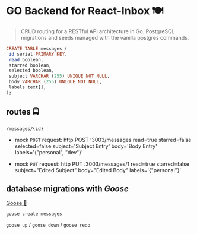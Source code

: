 # GO Backend for React-Inbox 🍽

> CRUD routing for a RESTful API architecture in Go. PostgreSQL migrations and seeds managed with the vanilla postgres commands.


```haskell
CREATE TABLE messages (
 id serial PRIMARY KEY,
 read boolean,
 starred boolean,
 selected boolean,
 subject VARCHAR (255) UNIQUE NOT NULL,
 body VARCHAR (255) UNIQUE NOT NULL,
 labels text[],
);
```

## routes 🚍

  `/messages/{id}`

* mock `POST` request: http POST :3003/messages read=true starred=false selected=false subject='Subject Entry' body='Body Entry' labels='{"personal", "dev"}'

* mock `PUT` request: http PUT :3003/messages/1 read=true starred=false subject="Edited Subject" body="Edited Body" labels='{"personal"}'

## database migrations with *Goose*

[Goose 💸](https://github.com/pressly/goose)

`goose create messages`

`goose up` / `goose down` / `goose redo`
